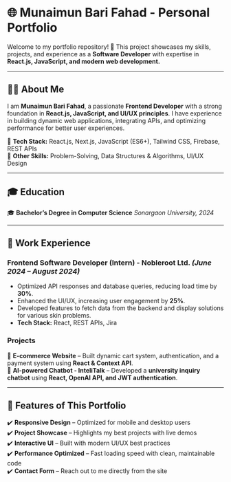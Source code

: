 # 🌐 Munaimun Bari Fahad - Personal Portfolio  

Welcome to my portfolio repository! 🚀 This project showcases my skills, projects, and experience as a **Software Developer** with expertise in **React.js, JavaScript, and modern web development.**  

---

## 🧑‍💻 About Me  
I am **Munaimun Bari Fahad**, a passionate **Frontend Developer** with a strong foundation in **React.js, JavaScript, and UI/UX principles**. I have experience in building dynamic web applications, integrating APIs, and optimizing performance for better user experiences.  

🔹 **Tech Stack:** React.js, Next.js, JavaScript (ES6+), Tailwind CSS, Firebase, REST APIs  
🔹 **Other Skills:** Problem-Solving, Data Structures & Algorithms, UI/UX Design  

---

## 🎓 Education  
🎓 **Bachelor’s Degree in Computer Science** *Sonargaon University, 2024*  

---

## 💼 Work Experience  

### **Frontend Software Developer (Intern) - Nobleroot Ltd.** *(June 2024 – August 2024)*  
- Optimized API responses and database queries, reducing load time by **30%**.  
- Enhanced the UI/UX, increasing user engagement by **25%**.  
- Developed features to fetch data from the backend and display solutions for various skin problems.  
- **Tech Stack:** React, REST APIs, Jira  

### **Projects**  
🚀 **E-commerce Website** – Built dynamic cart system, authentication, and a payment system using **React & Context API**.  
🤖 **AI-powered Chatbot - InteliTalk** – Developed a **university inquiry chatbot** using **React, OpenAI API, and JWT authentication**.  

---

## 🎨 Features of This Portfolio  
✔️ **Responsive Design** – Optimized for mobile and desktop users  
✔️ **Project Showcase** – Highlights my best projects with live demos  
✔️ **Interactive UI** – Built with modern UI/UX best practices  
✔️ **Performance Optimized** – Fast loading speed with clean, maintainable code  
✔️ **Contact Form** – Reach out to me directly from the site
